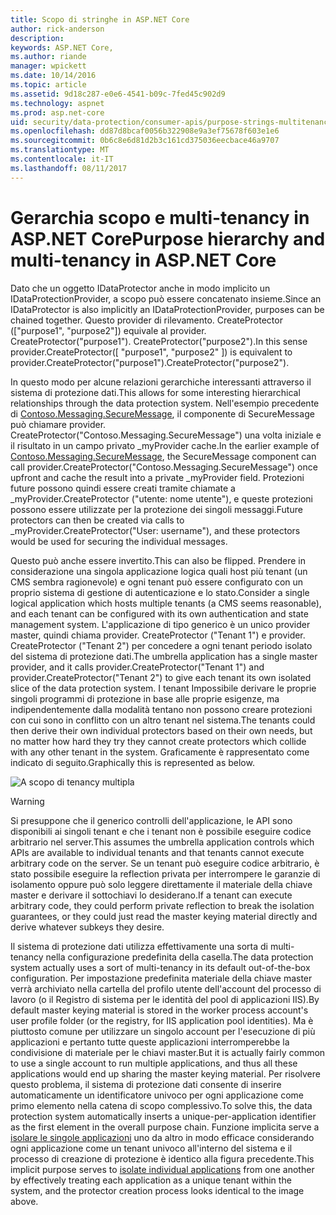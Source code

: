 ```yaml
---
title: Scopo di stringhe in ASP.NET Core
author: rick-anderson
description: 
keywords: ASP.NET Core,
ms.author: riande
manager: wpickett
ms.date: 10/14/2016
ms.topic: article
ms.assetid: 9d18c287-e0e6-4541-b09c-7fed45c902d9
ms.technology: aspnet
ms.prod: asp.net-core
uid: security/data-protection/consumer-apis/purpose-strings-multitenancy
ms.openlocfilehash: dd87d8bcaf0056b322908e9a3ef75678f603e1e6
ms.sourcegitcommit: 0b6c8e6d81d2b3c161cd375036eecbace46a9707
ms.translationtype: MT
ms.contentlocale: it-IT
ms.lasthandoff: 08/11/2017
---
```

# <a name="purpose-hierarchy-and-multi-tenancy-in-aspnet-core"></a><span data-ttu-id="e0011-103">Gerarchia scopo e multi-tenancy in ASP.NET Core</span><span class="sxs-lookup"><span data-stu-id="e0011-103">Purpose hierarchy and multi-tenancy in ASP.NET Core</span></span>

<span data-ttu-id="e0011-104">Dato che un oggetto IDataProtector anche in modo implicito un IDataProtectionProvider, a scopo può essere concatenato insieme.</span><span class="sxs-lookup"><span data-stu-id="e0011-104">Since an IDataProtector is also implicitly an IDataProtectionProvider, purposes can be chained together.</span></span> <span data-ttu-id="e0011-105">Questo provider di rilevamento. CreateProtector (["purpose1", "purpose2"]) equivale al provider. CreateProtector("purpose1"). CreateProtector("purpose2").</span><span class="sxs-lookup"><span data-stu-id="e0011-105">In this sense provider.CreateProtector([ "purpose1", "purpose2" ]) is equivalent to provider.CreateProtector("purpose1").CreateProtector("purpose2").</span></span>

<span data-ttu-id="e0011-106">In questo modo per alcune relazioni gerarchiche interessanti attraverso il sistema di protezione dati.</span><span class="sxs-lookup"><span data-stu-id="e0011-106">This allows for some interesting hierarchical relationships through the data protection system.</span></span> <span data-ttu-id="e0011-107">Nell'esempio precedente di [Contoso.Messaging.SecureMessage](purpose-strings.md#data-protection-contoso-purpose), il componente di SecureMessage può chiamare provider. CreateProtector("Contoso.Messaging.SecureMessage") una volta iniziale e il risultato in un campo privato _myProvider cache.</span><span class="sxs-lookup"><span data-stu-id="e0011-107">In the earlier example of [Contoso.Messaging.SecureMessage](purpose-strings.md#data-protection-contoso-purpose), the SecureMessage component can call provider.CreateProtector("Contoso.Messaging.SecureMessage") once upfront and cache the result into a private _myProvider field.</span></span> <span data-ttu-id="e0011-108">Protezioni future possono quindi essere creati tramite chiamate a _myProvider.CreateProtector ("utente: nome utente"), e queste protezioni possono essere utilizzate per la protezione dei singoli messaggi.</span><span class="sxs-lookup"><span data-stu-id="e0011-108">Future protectors can then be created via calls to _myProvider.CreateProtector("User: username"), and these protectors would be used for securing the individual messages.</span></span>

<span data-ttu-id="e0011-109">Questo può anche essere invertito.</span><span class="sxs-lookup"><span data-stu-id="e0011-109">This can also be flipped.</span></span> <span data-ttu-id="e0011-110">Prendere in considerazione una singola applicazione logica quali host più tenant (un CMS sembra ragionevole) e ogni tenant può essere configurato con un proprio sistema di gestione di autenticazione e lo stato.</span><span class="sxs-lookup"><span data-stu-id="e0011-110">Consider a single logical application which hosts multiple tenants (a CMS seems reasonable), and each tenant can be configured with its own authentication and state management system.</span></span> <span data-ttu-id="e0011-111">L'applicazione di tipo generico è un unico provider master, quindi chiama provider. CreateProtector ("Tenant 1") e provider. CreateProtector ("Tenant 2") per concedere a ogni tenant periodo isolato del sistema di protezione dati.</span><span class="sxs-lookup"><span data-stu-id="e0011-111">The umbrella application has a single master provider, and it calls provider.CreateProtector("Tenant 1") and provider.CreateProtector("Tenant 2") to give each tenant its own isolated slice of the data protection system.</span></span> <span data-ttu-id="e0011-112">I tenant Impossibile derivare le proprie singoli programmi di protezione in base alle proprie esigenze, ma indipendentemente dalla modalità tentano non possono creare protezioni con cui sono in conflitto con un altro tenant nel sistema.</span><span class="sxs-lookup"><span data-stu-id="e0011-112">The tenants could then derive their own individual protectors based on their own needs, but no matter how hard they try they cannot create protectors which collide with any other tenant in the system.</span></span> <span data-ttu-id="e0011-113">Graficamente è rappresentato come indicato di seguito.</span><span class="sxs-lookup"><span data-stu-id="e0011-113">Graphically this is represented as below.</span></span>

![A scopo di tenancy multipla](purpose-strings-multitenancy/_static/purposes-multi-tenancy.png)

>[!WARNING]
> <span data-ttu-id="e0011-115">Si presuppone che il generico controlli dell'applicazione, le API sono disponibili ai singoli tenant e che i tenant non è possibile eseguire codice arbitrario nel server.</span><span class="sxs-lookup"><span data-stu-id="e0011-115">This assumes the umbrella application controls which APIs are available to individual tenants and that tenants cannot execute arbitrary code on the server.</span></span> <span data-ttu-id="e0011-116">Se un tenant può eseguire codice arbitrario, è stato possibile eseguire la reflection privata per interrompere le garanzie di isolamento oppure può solo leggere direttamente il materiale della chiave master e derivare il sottochiavi lo desiderano.</span><span class="sxs-lookup"><span data-stu-id="e0011-116">If a tenant can execute arbitrary code, they could perform private reflection to break the isolation guarantees, or they could just read the master keying material directly and derive whatever subkeys they desire.</span></span>

<span data-ttu-id="e0011-117">Il sistema di protezione dati utilizza effettivamente una sorta di multi-tenancy nella configurazione predefinita della casella.</span><span class="sxs-lookup"><span data-stu-id="e0011-117">The data protection system actually uses a sort of multi-tenancy in its default out-of-the-box configuration.</span></span> <span data-ttu-id="e0011-118">Per impostazione predefinita materiale della chiave master verrà archiviato nella cartella del profilo utente dell'account del processo di lavoro (o il Registro di sistema per le identità del pool di applicazioni IIS).</span><span class="sxs-lookup"><span data-stu-id="e0011-118">By default master keying material is stored in the worker process account's user profile folder (or the registry, for IIS application pool identities).</span></span> <span data-ttu-id="e0011-119">Ma è piuttosto comune per utilizzare un singolo account per l'esecuzione di più applicazioni e pertanto tutte queste applicazioni interromperebbe la condivisione di materiale per le chiavi master.</span><span class="sxs-lookup"><span data-stu-id="e0011-119">But it is actually fairly common to use a single account to run multiple applications, and thus all these applications would end up sharing the master keying material.</span></span> <span data-ttu-id="e0011-120">Per risolvere questo problema, il sistema di protezione dati consente di inserire automaticamente un identificatore univoco per ogni applicazione come primo elemento nella catena di scopo complessivo.</span><span class="sxs-lookup"><span data-stu-id="e0011-120">To solve this, the data protection system automatically inserts a unique-per-application identifier as the first element in the overall purpose chain.</span></span> <span data-ttu-id="e0011-121">Funzione implicita serve a [isolare le singole applicazioni](../configuration/overview.md#data-protection-configuration-per-app-isolation) uno da altro in modo efficace considerando ogni applicazione come un tenant univoco all'interno del sistema e il processo di creazione di protezione è identico alla figura precedente.</span><span class="sxs-lookup"><span data-stu-id="e0011-121">This implicit purpose serves to [isolate individual applications](../configuration/overview.md#data-protection-configuration-per-app-isolation) from one another by effectively treating each application as a unique tenant within the system, and the protector creation process looks identical to the image above.</span></span>
